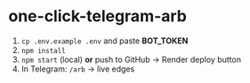 # one-click-telegram-arb
1. `cp .env.example .env` and paste **BOT_TOKEN**
2. `npm install`
3. `npm start` (local) **or** push to GitHub → Render deploy button
4. In Telegram: `/arb` → live edges
